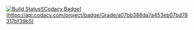 [![Build Status](https://travis-ci.org/Ritikindore/fact.svg?branch=master)](https://travis-ci.org/Ritikindore/fact)[![Codacy Badge]
(https://api.codacy.com/project/badge/Grade/a07bb388da7a453eb07bd78317bf39b5)](https://www.codacy.com/app/Ritikindore/fact?utm_source=github.com&amp;utm_medium=referral&amp;utm_content=Ritikindore/fact&amp;utm_campaign=Badge_Grade)
